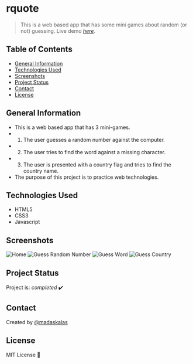 # rquote
> This is a web based app that has some mini games about random (or not) guessing.
> Live demo [_here_](https://www.websource.gr/portfolio/guessme/index.html).

## Table of Contents
* [General Information](#general-information)
* [Technologies Used](#technologies-used)
* [Screenshots](#screenshots)
* [Project Status](#project-status)
* [Contact](#contact)
* [License](#license)

## General Information
- This is a web based app that has 3 mini-games. 
- 1. The user guesses a random number against the computer.
- 2. The user tries to find the word against a missing character.
- 3. The user is presented with a country flag and tries to find the country name.
- The purpose of this project is to practice web technologies.

## Technologies Used
- HTML5
- CSS3
- Javascript

## Screenshots
![Home](https://websource.gr/portfolio/guessme/scrot/scrot1.png)
![Guess Random Number](https://websource.gr/portfolio/guessme/scrot/scrot2.png)
![Guess Word](https://websource.gr/portfolio/guessme/scrot/scrot2.png)
![Guess Country](https://websource.gr/portfolio/guessme/scrot/scrot2.png)

## Project Status
Project is: _completed_ ✔️

## Contact
Created by [@madaskalas](https://github.com/madaskalas)

## License
MIT License 📝